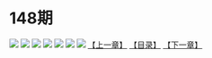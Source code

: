 # 148期
![](https://mao.mhtupian.com/uploads/img/7563/74816/001.jpg)
![](https://mao.mhtupian.com/uploads/img/7563/74816/002.jpg)
![](https://mao.mhtupian.com/uploads/img/7563/74816/003.jpg)
![](https://mao.mhtupian.com/uploads/img/7563/74816/004.jpg)
![](https://mao.mhtupian.com/uploads/img/7563/74816/005.jpg)
![](https://mao.mhtupian.com/uploads/img/7563/74816/006.jpg)
![](https://mao.mhtupian.com/uploads/img/7563/74816/007.jpg)
[【上一章】](./133.md)
[【目录】](./README.md)
[【下一章】](./135.md)
